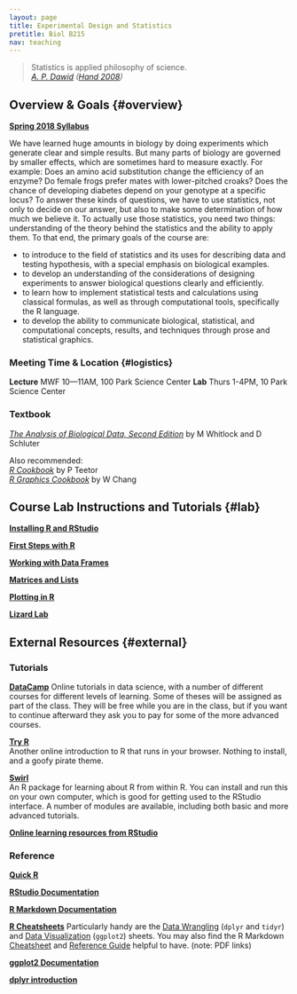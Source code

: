```yaml
---
layout: page
title: Experimental Design and Statistics
pretitle: Biol B215
nav: teaching
---
```


<blockquote>Statistics is applied philosophy of science.
<footer><cite><a href='http://www.statslab.cam.ac.uk/~apd/'>A. P. Dawid</a> (<a href="http://www.worldcat.org/title/statistics-a-very-short-introduction/oclc/216938494">Hand 2008</a>)</cite></footer>
</blockquote>

## Overview & Goals {#overview}

**[Spring 2018 Syllabus](BiolB215_syllabus_Sp2018.pdf)**

We have learned huge amounts in biology by doing experiments which generate clear and simple results. But many parts of biology are governed by smaller effects, which are sometimes hard to measure exactly. For example: Does an amino acid substitution change the efficiency of an enzyme? Do female frogs prefer mates with lower-pitched croaks? Does the chance of developing diabetes depend on your genotype at a specific locus? To answer these kinds of questions, we have to use statistics, not only to decide on our answer, but also to make some determination of how much we believe it. To actually use those statistics, you need two things: understanding of the theory behind the statistics and the ability to apply them. To that end, the primary goals of the course are:

* to introduce to the field of statistics and its uses for describing data and testing hypothesis, with a special emphasis on biological examples.
* to develop an understanding of the considerations of designing experiments to answer biological questions clearly and efficiently.
* to learn how to implement statistical tests and calculations using classical formulas, as well as through computational tools, specifically the R language.
* to develop the ability to communicate biological, statistical, and computational concepts, results, and techniques through prose and statistical graphics.



### Meeting Time & Location {#logistics}

**Lecture** MWF 10—11AM, 100 Park Science Center
**Lab** Thurs 1-4PM, 10 Park Science Center


### Textbook

*[The Analysis of Biological Data, Second Edition][ws]* by M Whitlock and D Schluter

Also recommended:  
*[R Cookbook][rcook]* by P Teetor  
*[R Graphics Cookbook][rgraph]* by W Chang

[ws]: http://whitlockschluter.zoology.ubc.ca
[rcook]: http://shop.oreilly.com/product/9780596809164.do
[rgraph]: http://shop.oreilly.com/product/0636920023135.do

## Course Lab Instructions and Tutorials {#lab}

**[Installing R and RStudio](install_orient.html)**  

**[First Steps with R](first_steps.html)** 


**[Working with Data Frames](dataframes.html)**

**[Matrices and Lists](list_matrix.html)**

**[Plotting in R](graphics.html)**


**[Lizard Lab](capture_recapture.html)**
<!-- 
**[Abalone Lab](abalone_correlations.html)**
-->

## External Resources {#external}

### Tutorials

**[DataCamp](http://datacamp.com)**
Online tutorials in data science, with a number of different courses for different levels of learning. Some of theses will be assigned as part of the class. They will be free while you are in the class, but if you want to continue afterward they ask you to pay for some of the more advanced courses. 

**[Try R](http://tryr.codeschool.com)**  
Another online introduction to R that runs in your browser. Nothing to install, and a goofy pirate theme.

**[Swirl](http://swirlstats.com)**  
An R package for learning about R from within R. You can install and run this on your own computer, which is good for getting used to the RStudio interface. A number of modules are available, including both basic and more advanced tutorials. 




**[Online learning resources from RStudio](http://www.rstudio.com/resources/training/online-learning/)**


### Reference

**[Quick R](http://www.statmethods.net/)**    

**[RStudio Documentation](http://www.rstudio.com/ide/docs/)**     

**[R Markdown Documentation](http://rmarkdown.rstudio.com)**    

**[R Cheatsheets](https://www.rstudio.com/resources/cheatsheets/)** Particularly handy are the [Data Wrangling](https://www.rstudio.com/wp-content/uploads/2015/02/data-wrangling-cheatsheet.pdf) (`dplyr` and `tidyr`) and [Data Visualization](https://www.rstudio.com/wp-content/uploads/2015/05/ggplot2-cheatsheet.pdf) (`ggplot2`) sheets. You may also find the R Markdown [Cheatsheet](https://www.rstudio.com/wp-content/uploads/2015/02/rmarkdown-cheatsheet.pdf) and [Reference Guide](https://www.rstudio.com/wp-content/uploads/2015/03/rmarkdown-reference.pdf) helpful to have. (note: PDF links)

**[ggplot2 Documentation](http://docs.ggplot2.org/)**    

**[dplyr introduction](https://cran.rstudio.com/web/packages/dplyr/vignettes/introduction.html)**    


